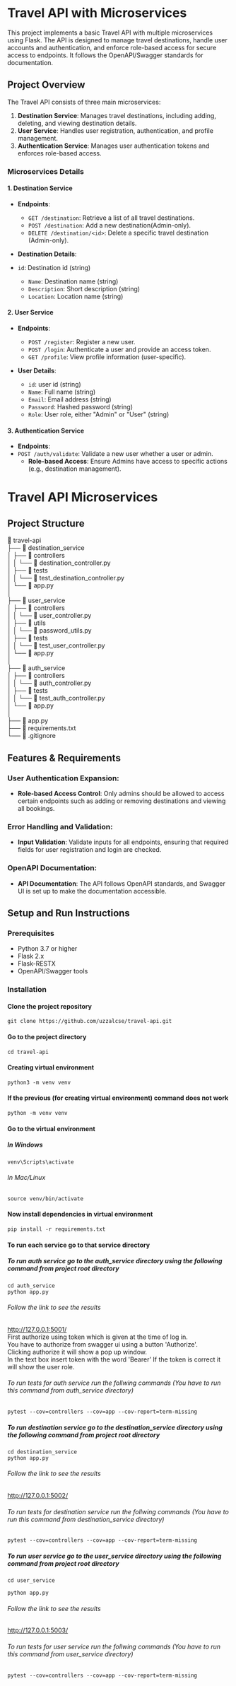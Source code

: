 


# Travel API with Microservices

This project implements a basic Travel API with multiple microservices using Flask. The API is designed to manage travel destinations, handle user accounts and authentication, and enforce role-based access for secure access to endpoints. It follows the OpenAPI/Swagger standards for documentation.

## Project Overview

The Travel API consists of three main microservices:

1. **Destination Service**: Manages travel destinations, including adding, deleting, and viewing destination details.
2. **User Service**: Handles user registration, authentication, and profile management.
3. **Authentication Service**: Manages user authentication tokens and enforces role-based access.

### Microservices Details

#### 1. Destination Service

- **Endpoints**:
  - `GET /destination`: Retrieve a list of all travel destinations.
  - `POST /destination`: Add  a new destination(Admin-only).
  - `DELETE /destination/<id>`: Delete a specific travel destination (Admin-only).
  
- **Destination Details**:
- `id`: Destination id (string)
  - `Name`: Destination name (string)
  - `Description`: Short description (string)
  - `Location`: Location name (string)

#### 2. User Service

- **Endpoints**:
  - `POST /register`: Register a new user.
  - `POST /login`: Authenticate a user and provide an access token.
  - `GET /profile`: View profile information (user-specific).
  
- **User Details**:
  - `id`: user id (string)
  - `Name`: Full name (string)
  - `Email`: Email address (string)
  - `Password`: Hashed password (string)
  - `Role`: User role, either "Admin" or "User" (string)

#### 3. Authentication Service

- **Endpoints**:
- `POST /auth/validate`: Validate a new user whether a user or admin.
  - **Role-based Access**: Ensure Admins have access to specific actions (e.g., destination management).



# Travel API Microservices  

## Project Structure  

📁 travel-api  
├── 📁 destination_service  
│   ├── 📁 controllers  
│   │   └── 📄 destination_controller.py  
│   ├── 📁 tests  
│   │   └── 📄 test_destination_controller.py  
│   └── 📄 app.py  
│  
├── 📁 user_service  
│   ├── 📁 controllers  
│   │   └── 📄 user_controller.py  
│   ├── 📁 utils  
│   │   └── 📄 password_utils.py  
│   ├── 📁 tests  
│   │   └── 📄 test_user_controller.py  
│   └── 📄 app.py  
│  
├── 📁 auth_service  
│   ├── 📁 controllers  
│   │   └── 📄 auth_controller.py  
│   ├── 📁 tests  
│   │   └── 📄 test_auth_controller.py  
│   └── 📄 app.py  
│  
├── 📄 app.py  
├── 📄 requirements.txt  
└── 📄 .gitignore


## Features & Requirements

### User Authentication Expansion:
- **Role-based Access Control**: Only admins should be allowed to access certain endpoints such as adding or removing destinations and viewing all bookings.

### Error Handling and Validation:
- **Input Validation**: Validate inputs for all endpoints, ensuring that required fields for user registration and login are checked.

### OpenAPI Documentation:
- **API Documentation**: The API follows OpenAPI standards, and Swagger UI is set up to make the documentation accessible.

## Setup and Run Instructions

### Prerequisites
- Python 3.7 or higher
- Flask 2.x
- Flask-RESTX
- OpenAPI/Swagger tools

### Installation

#### Clone the project repository

```
git clone https://github.com/uzzalcse/travel-api.git

```

#### Go to the project directory 

```
cd travel-api

```

#### Creating virtual environment 

```
python3 -m venv venv

```
#### If the previous (for creating virtual environment) command does not work 

```
python -m venv venv

```

#### Go to the virtual environment
##### In Windows
```
venv\Scripts\activate

```

###### In Mac/Linux

```
source venv/bin/activate

```


#### Now install  dependencies in virtual environment

```
pip install -r requirements.txt

```
#### To run each service go to that service directory

##### To run auth service go to the auth_service directory using the following command from project root directory

``` 
cd auth_service
python app.py

```

###### Follow the link to see the results


http://127.0.0.1:5001/  
First authorize using token which is given at the time of log in.  
You have to authorize from swagger ui using a button 'Authorize'.  
Clicking authorize it will show a pop up window.  
In the text box insert token with the word 'Bearer' 
If the token is correct it will show the user role. 

###### To run tests for auth service run the follwing commands (You have to run this command from auth_service directory)

```
pytest --cov=controllers --cov=app --cov-report=term-missing

```



##### To run destination service go to the destination_service directory using the following command from project root directory

```
cd destination_service
python app.py

```

###### Follow the link to see the results
http://127.0.0.1:5002/


###### To run tests for destination service run the follwing commands (You have to run this command from destination_service directory)

```
pytest --cov=controllers --cov=app --cov-report=term-missing

```


##### To run user service go to the user_service directory using the following command from project root directory

```
cd user_service

python app.py

```
###### Follow the link to see the results
http://127.0.0.1:5003/


###### To run tests for user service run the follwing commands (You have to run this command from user_service directory)

```
pytest --cov=controllers --cov=app --cov-report=term-missing

```





